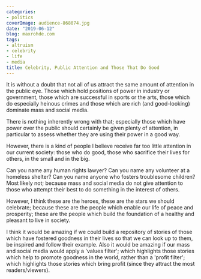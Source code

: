 ```yaml
---
categories:
- politics
coverImage: audience-868074.jpg
date: "2019-06-12"
blog: maxrohde.com
tags:
- altruism
- celebrity
- life
- media
title: Celebrity, Public Attention and Those That Do Good
---
```


It is without a doubt that not all of us attract the same amount of attention in the public eye. Those which hold positions of power in industry or government, those which are successful in sports or the arts, those which do especially heinous crimes and those which are rich (and good-looking) dominate mass and social media.

There is nothing inherently wrong with that; especially those which have power over the public should certainly be given plenty of attention, in particular to assess whether they are using their power in a good way.

However, there is a kind of people I believe receive far too little attention in our current society: those who do good, those who sacrifice their lives for others, in the small and in the big.

Can you name any human rights lawyer? Can you name any volunteer at a homeless shelter? Can you name anyone who fosters troublesome children? Most likely not; because mass and social media do not give attention to those who attempt their best to do something in the interest of others.

However, I think these are the heroes, these are the stars we should celebrate; because these are the people which enable our life of peace and prosperity; these are the people which build the foundation of a healthy and pleasant to live in society.

I think it would be amazing if we could build a repository of stories of those which have fostered goodness in their lives so that we can look up to them, be inspired and follow their example. Also it would be amazing if our mass and social media would apply a 'values filter'; which highlights those stories which help to promote goodness in the world, rather than a 'profit filter'; which highlights those stories which bring profit (since they attract the most readers/viewers).